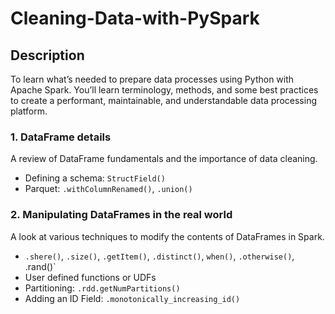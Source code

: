 # Cleaning-Data-with-PySpark
## Description
To learn what’s needed to prepare data processes using Python with Apache Spark. You’ll learn terminology, methods, and some best practices to create a performant, maintainable, and understandable data processing platform.
### 1. DataFrame details
A review of DataFrame fundamentals and the importance of data cleaning.
* Defining a schema: `StructField()`
* Parquet: `.withColumnRenamed()`, `.union()`
### 2. Manipulating DataFrames in the real world
A look at various techniques to modify the contents of DataFrames in Spark.
* `.shere()`, `.size()`, `.getItem()`, `.distinct()`, `when()`, `.otherwise()`, .rand()`
* User defined functions or UDFs
* Partitioning: `.rdd.getNumPartitions()`
* Adding an ID Field: `.monotonically_increasing_id()`
